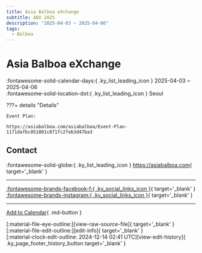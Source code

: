 ```yaml
---
title: Asia Balboa eXchange
subtitle: ABX 2025
description: "2025-04-03 ~ 2025-04-06"
tags:
  - Balboa
---
```


# Asia Balboa eXchange 

:fontawesome-solid-calendar-days:{ .ky_list_leading_icon } 2025-04-03 ~ 2025-04-06  
:fontawesome-solid-location-dot:{ .ky_list_leading_icon } Seoul  

???+ details "Details"

    Event Plan:  
    https://asiabalboa.com/asiabalboa/Event-Plan-1171dafbc051801c871fc2feb3d47ba3  

## Contact

:fontawesome-solid-globe:{ .ky_list_leading_icon } <https://asiabalboa.com>{ target='_blank' }  

---

 [:fontawesome-brands-facebook-f:{ .ky_social_links_icon }](https://www.facebook.com/events/7618618774867295){ target='_blank' } [:fontawesome-brands-instagram:{ .ky_social_links_icon }](https://instagram.com/asia.balboa){ target='_blank' }

---

[Add to Calendar](https://swing.news/ics/en/2025/kr/asia-balboa-exchange-2025.ics){ .md-button }

<div class="ky_page_footer" markdown>
<div class="ky_page_footer_trailing" markdown="span">
[:material-file-eye-outline:][view-raw-source-file]{ target='_blank' }
[:material-file-edit-outline:][edit-info]{ target='_blank' }
</div>
<div class="ky_page_footer_leading" markdown="span">
[:material-clock-edit-outline: 2024-12-14 02:41 UTC][view-edit-history]{ .ky_page_footer_history_button target='_blank' }
</div>
</div>

[view-raw-source-file]: https://github.com/swingdance/events/blob/main/2025/kr/asia-balboa-exchange-2025.json "View Raw Source File"
[edit-info]: https://github.com/swingdance/events/issues/new?assignees=&labels=update+event&projects=&template=03-update_entity.yml&title=%5B2025%2Fkr%5D%20Asia%20Balboa%20eXchange&region=kr&year=2025&id=asia-balboa-exchange-2025&name=Asia%20Balboa%20eXchange&org_id= "Edit Info"

[view-edit-history]: https://github.com/swingdance/events/commits/main/2025/kr/asia-balboa-exchange-2025.json "View Edit History"
